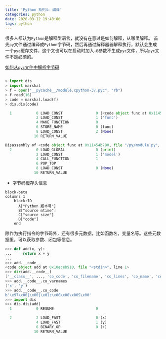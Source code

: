 ```yaml
---
title: 'Python 系列4: 编译'
categories: python
date: 2020-03-12 19:40:00
tags: python
---
```



很多人都认为`Python`是解释型语言，就没有在意过是如何解释，从哪里解释。 首先`py`文件通过编译成`Python`字节码，然后再通过解释器器解释执行，默认会生成一个`pyc`缓存文件，这个文也可以在启动时加入`-B`参数不生成`pyc`文件，所以`pyc`文件不是必须的。

[如何从`pyc`文件中解析字节码](https://stackoverflow.com/questions/32562163/how-can-i-understand-a-pyc-file-content)

```python

> import dis
> import marshal
> f = open("__pycache__/module.cpython-37.pyc", "rb")
> f.read(16)
> code = marshal.load(f)
> dis.dis(code)

  1           0 LOAD_CONST               0 (<code object func at 0x11454b780, file "/py/module.py", line 1>)
              2 LOAD_CONST               1 ('func')
              4 MAKE_FUNCTION            0
              6 STORE_NAME               0 (func)
              8 LOAD_CONST               2 (None)
             10 RETURN_VALUE

Disassembly of <code object func at 0x11454b780, file "/py/module.py", line 1>:
  2           0 LOAD_GLOBAL              0 (print)
              2 LOAD_CONST               1 ('model')
              4 CALL_FUNCTION            1
              6 POP_TOP
              8 LOAD_CONST               0 (None)
             10 RETURN_VALUE

```

- 字节码缓存头信息
```mermaid
block-beta
columns 1
    block:ID
      A["Python 版本号"]
      B["source mtime"]
      C["source size"]
      D["code"]
    end
```

除作为执行指令的字节码外，还有很多元数据，比如函数名，变量名等。这些元数据里，可以获取参数、闭包等信息。

```python
>>> def add(x, y):
...     return x + y
... 
>>> add.__code__
<code object add at 0x10eceb910, file "<stdin>", line 1>
>>> dir(add.__code__)
['__class__', ..., 'co_code', 'co_filename', 'co_lines', 'co_name', 'co_names', 'co_nlocals', 'co_varnames']
>>> add.__code__.co_varnames
('x', 'y')
>>> add.__code__.co_code
b'\x97\x00|\x00|\x01z\x00\x00\x00S\x00'
>>> import dis
>>> dis.dis(add)
  1           0 RESUME                   0

  2           2 LOAD_FAST                0 (x)
              4 LOAD_FAST                1 (y)
              6 BINARY_OP                0 (+)
             10 RETURN_VALUE
```
